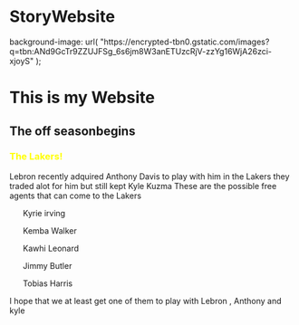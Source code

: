 # StoryWebsite
<html>
  <body>
    background-image: url( "https://encrypted-tbn0.gstatic.com/images?q=tbn:ANd9GcTr9ZZUJFSg_6s6jm8W3anETUzcRjV-zzYg16WjA26zci-xjoyS" );
  <h1>This is my Website</h1>
  <h2> The <strong>off season</strong>begins</h2>
  <h3><font color="yellow">The Lakers!</font></h3>
    <p1> Lebron recently adquired Anthony Davis to play with him in the Lakers they traded alot for him but still kept Kyle Kuzma</p1>
    <p2> These are the possible free agents that can come to the Lakers</p2>
    <ul>Kyrie irving</ul>
    <ul>Kemba Walker</ul>
    <ul>Kawhi Leonard</ul>
    <ul>Jimmy Butler</ul>
    <ul>Tobias Harris</ul>
    <p3>I hope that we at least get one of them to play with Lebron , Anthony and kyle</p3>
    </body>
  </html>

